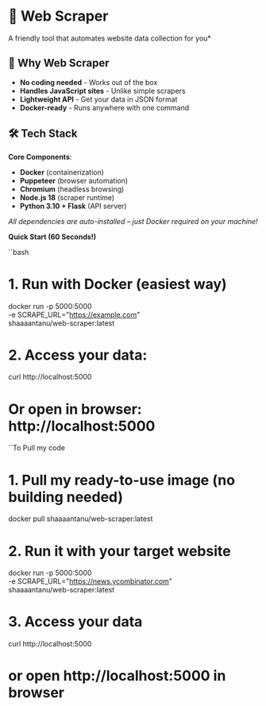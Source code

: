 # 🤖 Web Scraper 

A friendly tool that automates website data collection for you*

 ## 🌟 Why Web Scraper
- **No coding needed** - Works out of the box
- **Handles JavaScript sites** - Unlike simple scrapers
- **Lightweight API** - Get your data in JSON format
- **Docker-ready** - Runs anywhere with one command

## 🛠 Tech Stack

**Core Components**:
- **Docker** (containerization)  
- **Puppeteer** (browser automation)  
- **Chromium** (headless browsing)  
- **Node.js 18** (scraper runtime)  
- **Python 3.10 + Flask** (API server)  

*All dependencies are auto-installed – just Docker required on your machine!*

**Quick Start (60 Seconds!)**

``bash
# 1. Run with Docker (easiest way)
docker run -p 5000:5000 \
  -e SCRAPE_URL="https://example.com" \
  shaaaantanu/web-scraper:latest

# 2. Access your data:
curl http://localhost:5000
# Or open in browser: http://localhost:5000

``To Pull my code
# 1. Pull my ready-to-use image (no building needed)
docker pull shaaaantanu/web-scraper:latest

# 2. Run it with your target website
docker run -p 5000:5000 \
  -e SCRAPE_URL="https://news.ycombinator.com" \
  shaaaantanu/web-scraper:latest

# 3. Access your data
curl http://localhost:5000
# or open http://localhost:5000 in browser
